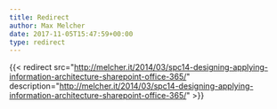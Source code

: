 ```yaml
---
title: Redirect
author: Max Melcher
date: 2017-11-05T15:47:59+00:00
type: redirect
---
```

{{< redirect src="http://melcher.it/2014/03/spc14-designing-applying-information-architecture-sharepoint-office-365/" description="http://melcher.it/2014/03/spc14-designing-applying-information-architecture-sharepoint-office-365/" >}}
